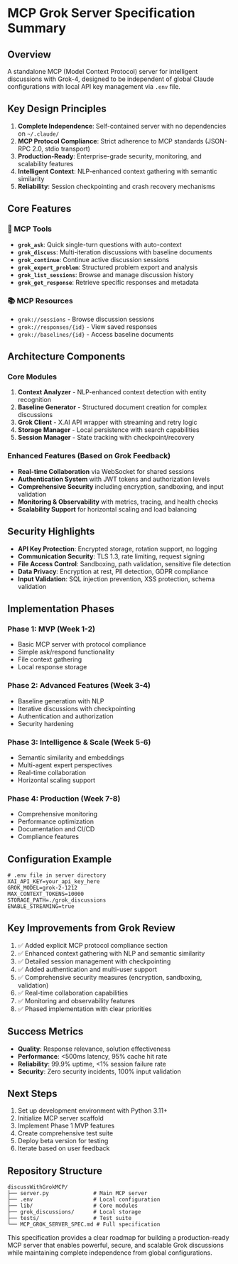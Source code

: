 # MCP Grok Server Specification Summary

## Overview
A standalone MCP (Model Context Protocol) server for intelligent discussions with Grok-4, designed to be independent of global Claude configurations with local API key management via `.env` file.

## Key Design Principles
1. **Complete Independence**: Self-contained server with no dependencies on `~/.claude/`
2. **MCP Protocol Compliance**: Strict adherence to MCP standards (JSON-RPC 2.0, stdio transport)
3. **Production-Ready**: Enterprise-grade security, monitoring, and scalability features
4. **Intelligent Context**: NLP-enhanced context gathering with semantic similarity
5. **Reliability**: Session checkpointing and crash recovery mechanisms

## Core Features

### 🔧 MCP Tools
- **`grok_ask`**: Quick single-turn questions with auto-context
- **`grok_discuss`**: Multi-iteration discussions with baseline documents
- **`grok_continue`**: Continue active discussion sessions
- **`grok_export_problem`**: Structured problem export and analysis
- **`grok_list_sessions`**: Browse and manage discussion history
- **`grok_get_response`**: Retrieve specific responses and metadata

### 📚 MCP Resources
- `grok://sessions` - Browse discussion sessions
- `grok://responses/{id}` - View saved responses
- `grok://baselines/{id}` - Access baseline documents

## Architecture Components

### Core Modules
1. **Context Analyzer** - NLP-enhanced context detection with entity recognition
2. **Baseline Generator** - Structured document creation for complex discussions
3. **Grok Client** - X.AI API wrapper with streaming and retry logic
4. **Storage Manager** - Local persistence with search capabilities
5. **Session Manager** - State tracking with checkpoint/recovery

### Enhanced Features (Based on Grok Feedback)
- **Real-time Collaboration** via WebSocket for shared sessions
- **Authentication System** with JWT tokens and authorization levels
- **Comprehensive Security** including encryption, sandboxing, and input validation
- **Monitoring & Observability** with metrics, tracing, and health checks
- **Scalability Support** for horizontal scaling and load balancing

## Security Highlights
- **API Key Protection**: Encrypted storage, rotation support, no logging
- **Communication Security**: TLS 1.3, rate limiting, request signing
- **File Access Control**: Sandboxing, path validation, sensitive file detection
- **Data Privacy**: Encryption at rest, PII detection, GDPR compliance
- **Input Validation**: SQL injection prevention, XSS protection, schema validation

## Implementation Phases

### Phase 1: MVP (Week 1-2)
- Basic MCP server with protocol compliance
- Simple ask/respond functionality
- File context gathering
- Local response storage

### Phase 2: Advanced Features (Week 3-4)
- Baseline generation with NLP
- Iterative discussions with checkpointing
- Authentication and authorization
- Security hardening

### Phase 3: Intelligence & Scale (Week 5-6)
- Semantic similarity and embeddings
- Multi-agent expert perspectives
- Real-time collaboration
- Horizontal scaling support

### Phase 4: Production (Week 7-8)
- Comprehensive monitoring
- Performance optimization
- Documentation and CI/CD
- Compliance features

## Configuration Example
```env
# .env file in server directory
XAI_API_KEY=your_api_key_here
GROK_MODEL=grok-2-1212
MAX_CONTEXT_TOKENS=10000
STORAGE_PATH=./grok_discussions
ENABLE_STREAMING=true
```

## Key Improvements from Grok Review
1. ✅ Added explicit MCP protocol compliance section
2. ✅ Enhanced context gathering with NLP and semantic similarity
3. ✅ Detailed session management with checkpointing
4. ✅ Added authentication and multi-user support
5. ✅ Comprehensive security measures (encryption, sandboxing, validation)
6. ✅ Real-time collaboration capabilities
7. ✅ Monitoring and observability features
8. ✅ Phased implementation with clear priorities

## Success Metrics
- **Quality**: Response relevance, solution effectiveness
- **Performance**: <500ms latency, 95% cache hit rate
- **Reliability**: 99.9% uptime, <1% session failure rate
- **Security**: Zero security incidents, 100% input validation

## Next Steps
1. Set up development environment with Python 3.11+
2. Initialize MCP server scaffold
3. Implement Phase 1 MVP features
4. Create comprehensive test suite
5. Deploy beta version for testing
6. Iterate based on user feedback

## Repository Structure
```
discussWithGrokMCP/
├── server.py              # Main MCP server
├── .env                   # Local configuration
├── lib/                   # Core modules
├── grok_discussions/      # Local storage
├── tests/                 # Test suite
└── MCP_GROK_SERVER_SPEC.md # Full specification
```

This specification provides a clear roadmap for building a production-ready MCP server that enables powerful, secure, and scalable Grok discussions while maintaining complete independence from global configurations.